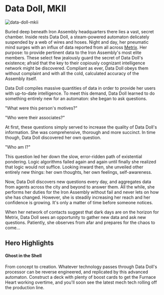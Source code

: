 # Data Doll, MKII

![data-doll-mkii](https://media.githubusercontent.com/media/nathaneastwood/fablore/main/src/heroes-of-rathe/media/data-doll.webp)

Buried deep beneath Iron Assembly headquarters there lies a vast, secret chamber. Inside rests Data Doll, a steam-powered automaton delicately suspended by a web of wires and hoses. Night and day, her pneumatic mind surges with an influx of data reported from all across [Metrix](https://legendarystories.net/world-of-rathe/metrix/metrix.html). Her purpose: to provide pertinent data to the Iron Assembly's most elite members. These select few jealously guard the secret of Data Doll's existence; afraid that the key to their copiously cognizant intelligence network might be discovered. Compliant as ever, Data Doll obeys them without complaint and with all the cold, calculated accuracy of the Assembly itself.

Data Doll compiles massive quantities of data in order to provide her users with up-to-date intelligence. To meet this demand, Data Doll learned to do something entirely new for an automaton: she began to ask questions.

"What were this person's motives?"

"Who were their associates?"

At first, these questions simply served to increase the quality of Data Doll's information. She was comprehensive, thorough and more succinct. In time though, Data Doll discovered her own question.

"Who am I?"

This question led her down the slow, error-ridden path of existential pondering. Logic algorithms failed again and again until finally she realized that logic would not suffice. Looking inward then, she unveiled other entirely new things: her own thoughts, her own feelings, self-awareness.

Now, Data Doll discovers new questions every day, and aggregates data from agents across the city and beyond to answer them. All the while, she performs her duties for the Iron Assembly without fail and never lets on how she has changed. However, she is steadily increasing her reach and her confidence is growing. It's only a matter of time before someone notices.

When her network of contacts suggest that dark days are on the horizon for Metrix, Data Doll sees an opportunity to gather new data and ask new questions. Patiently, she observes from afar and prepares for the chaos to come...

## Hero Highlights

#### Ghost in the Shell

From concept to creation. Whatever technology passes through Data Doll's processor can be reverse engineered, and replicated by this advanced automaton. Construct a deck with plenty of boost cards to get the Furnace Heart working overtime, and you'll soon see the latest mech tech rolling off the production line.
